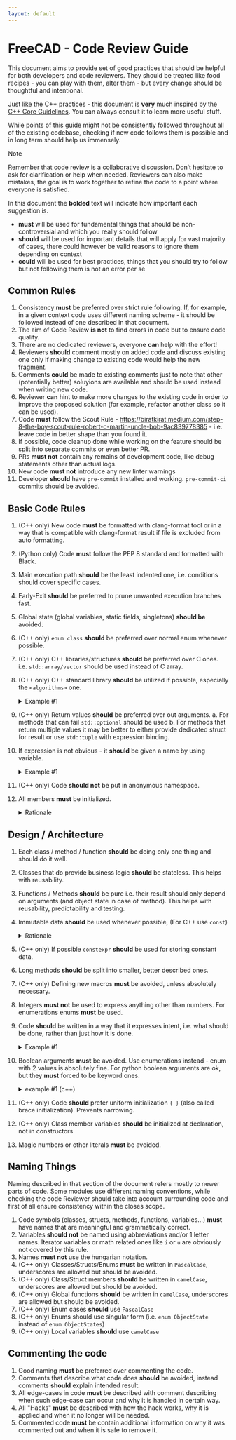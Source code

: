 ```yaml
---
layout: default
---
```


# FreeCAD - Code Review Guide

This document aims to provide set of good practices that should be helpful for both developers and code reviewers. They should be treated like food recipes - you can play with them, alter them - but every change should be thoughtful and intentional.

Just like the C++ practices - this document is __very__ much inspired by the [C++ Core Guidelines](https://isocpp.github.io/CppCoreGuidelines/CppCoreGuidelines).
You can always consult it to learn more useful stuff.

While points of this guide might not be consistently followed throughout all of the existing codebase, checking if new code follows them is possible and in long term should help us immensely.

> [!NOTE]
> Remember that code review is a collaborative discussion. Don’t hesitate to ask for clarification or help when needed. Reviewers can also make mistakes, the goal is to work together to refine the code to a point where everyone is satisfied.

In this document the **bolded** text will indicate how important each suggestion is.
 - **must** will be used for fundamental things that should be non-controversial and which you really should follow
 - **should** will be used for important details that will apply for vast majority of cases, there could however be valid reasons to ignore them depending on context
 - **could** will be used for best practices, things that you should try to follow but not following them is not an error per se

## Common Rules
1. Consistency **must** be preferred over strict rule following. If, for example, in a given context code uses different naming scheme - it should be followed instead of one described in that document.
2. The aim of Code Review **is not** to find errors in code but to ensure code quality.
3. There are no dedicated reviewers, everyone **can** help with the effort!
4. Reviewers **should** comment mostly on added code and discuss existing one only if making change to existing code would help the new fragment.
5. Comments **could** be made to existing comments just to note that other (potentially better) soluyions are available and should be used instead when writing new code.
6. Reviewer **can** hint to make more changes to the existing code in order to improve the proposed solution (for example, refactor another class so it can be used).
7. Code **must** follow the Scout Rule - https://biratkirat.medium.com/step-8-the-boy-scout-rule-robert-c-martin-uncle-bob-9ac839778385 - i.e. leave code in better shape than you found it.
8. If possible, code cleanup done while working on the feature should be split into separate commits or even better PR.
9. PRs **must not** contain any remains of development code, like debug statements other than actual logs.
10. New code **must not** introduce any new linter warnings
11. Developer **should** have `pre-commit` installed and working. `pre-commit-ci` commits should be avoided.

## Basic Code Rules
1. (C++ only) New code **must** be formatted with clang-format tool or in a way that is compatible with clang-format result if file is excluded from auto formatting.
1. (Python only) Code **must** follow the PEP 8 standard and formatted with Black.
3. Main execution path **should** be the least indented one, i.e. conditions should cover specific cases.
4. Early-Exit **should** be preferred to prune unwanted execution branches fast.
7. Global state (global variables, static fields, singletons) **should be** avoided.
8. (C++ only) `enum class` **should** be preferred over normal enum whenever possible.
9. (C++ only) C++ libraries/structures **should** be preferred over C ones. i.e. `std::array/vector` should be used instead of C array.
10. (C++ only) C++ standard library **should** be utilized if possible, especially the `<algorithms>` one.
    <details>
        <summary>Example #1</summary>

        Consider following code:
        ```c++
            std::vector<int> vertices;

            std::set<int> vertexSet;
            for (auto &s : face.getSubShapes(TopAbs_VERTEX)) {
                int idx = shape.findShape(s) - 1;
                if (idx >= 0 && vertexSet.insert(idx).second) {
                    vertices.push_back(idx);
                }
            }
        ```

        You can rewrite it in a following way:
        ```c++
            std::vector<int> vertices;

            std::set<int> vertexSet;
            for (auto &vertex : face.getSubShapes(TopAbs_VERTEX)) {
                int vertexId = shape.findShape(vertex);

                if (vertexId > 0) {
                    vertexSet.insert(vertexId);
                }
            }


            std::copy(vertexSet.begin(), vertexSet.end(), std::back_inserter(vertices));
        ```

        This way you split the responsibility of computing unique set with result preparation.
    </details>
11. (C++ only) Return values **should** be preferred over out arguments.
    a. For methods that can fail `std::optional` should be used
    b. For methods that return multiple values it may be better to either provide dedicated struct for result or use `std::tuple` with expression binding.
12. If expression is not obvious - it **should** be given a name by using variable.
    <details>
        <summary>Example #1</summary>
        TODO: Find some good example
    </details>
13. (C++ only) Code **should not** be put in anonymous namespace.
14. All members **must** be initialized.
    <details>
        <summary>Rationale</summary>
        Not initialized members can easily cause undefined behaviors that are really hard to find.
    </details>

## Design / Architecture
1. Each class / method / function **should** be doing only one thing and should do it well.
2. Classes that do provide business logic **should** be stateless. This helps with reusability.
3. Functions / Methods **should** be pure i.e. their result should only depend on arguments (and object state in case of method). This helps with reusability, predictability and testing.
4. Immutable data **should** be used whenever possible, (For C++ use `const`)
    <details>
        <summary>Rationale</summary>
        It is much easier to reason about code that deals with data that does not change.

        Using const modifier ensures that the object will stay unmodified and compiler will make sure that it is the case.
    </details>
5. (C++ only) If possible `constexpr` **should** be used for storing constant data.
5. Long methods **should** be split into smaller, better described ones.
6. (C++ only) Defining new macros **must** be avoided, unless absolutely necessary.
7. Integers **must not** be used to express anything other than numbers. For enumerations enums **must** be used.
8. Code **should** be written in a way that it expresses intent, i.e. what should be done, rather than just how it is done.
    <details>
        <summary>Example #1</summary>
        Consider this code:
        ```c++
            void setOverlayMode(OverlayMode mode)
            {
                // ... some code ...

                QDockWidget *dock = nullptr;

                for (auto w = qApp->widgetAt(QCursor::pos()); w; w = w->parentWidget()) {
                    dock = qobject_cast<QDockWidget*>(w);
                    if (dock) {
                        break;
                    }
                    auto tabWidget = qobject_cast<OverlayTabWidget*>(w);
                    if (tabWidget) {
                        dock = tabWidget->currentDockWidget();
                        if (dock) {
                            break;
                        }
                    }
                }

                if (!dock) {
                    for (auto w = qApp->focusWidget(); w; w = w->parentWidget()) {
                        dock = qobject_cast<QDockWidget*>(w);
                        if (dock) {
                            break;
                        }
                    }
                }

                // some more code ...

                toggleOverlay(dock, m);
            }
        ```

        It is hard to understand what is the job of the for loop inside `if (!dock)` statement.
        We can refactor it to a new `QWidget* findClosestDockWidget()` method for it to look like this:

        ```c++
            void setOverlayMode(OverlayMode mode)
            {
                // ... some code ...

                QDockWidget *dock = findClosestDockWidget();

                // ... some more code ...

                toggleOverlay(dock, m);
            }
        ```
        The findClosestDockWidget() could either be implemented as private method or an inner function using lambdas.

        ```c++
        auto findClosestDockWidget = []() { ... }
        ```

        That way reading through code of `setOverlayMode` we don't need to care about the details of finding the closest dock widget.
    </details>
10. Boolean arguments **must** be avoided. Use enumerations instead - enum with 2 values is absolutely fine.
    For python boolean arguments are ok, but they **must** forced to be keyword ones.
    <details>
        <summary>example #1 (c++)</summary>
        consider following example:

        ```c++
        mapper.populate(false, it.key(), it.value());
        ```

        it is impossible to understand what false means without consulting the documentation or at least the method signature.
        instead the enum should be used:

        ```c++
        mapper.populate(mappingstatus::modified, it.key(), it.value());
        ```

        now the intent is clear
    </details>
11. (C++ only) Code **should** prefer uniform initialization `{ }` (also called brace initialization). Prevents narrowing.
12. (C++ only) Class member variables **should** be initialized at declaration, not in constructors
13. Magic numbers or other literals **must** be avoided.


## Naming Things

Naming described in that section of the document refers mostly to newer parts of code. Some modules use different naming conventions,
while checking the code Reviewer should take into account surrounding code and first of all ensure consistency within the closes scope.

1. Code symbols (classes, structs, methods, functions, variables...) **must** have names that are meaningful and grammatically correct.
2. Variables **should not** be named using abbreviations and/or 1 letter names. Iterator variables or math related ones like `i` or `u` are obviously not covered by this rule.
3. Names **must not** use the hungarian notation.
4. (C++ only) Classes/Structs/Enums **must** be written in `PascalCase`, underscores are allowed but should be avoided.
5. (C++ only) Class/Struct members **should** be written in `camelCase`, underscores are allowed but should be avoided.
6. (C++ only) Global functions **should** be written in `camelCase`, underscores are allowed but should be avoided.
7. (C++ only) Enum cases **should** use `PascalCase`
9. (C++ only) Enums should use singular form (i.e. `enum ObjectState` instead of `enum ObjectStates`)
8. (C++ only) Local variables **should** use `camelCase`

## Commenting the code
1. Good naming **must** be preferred over commenting the code.
2. Comments that describe what code does **should** be avoided, instead comments **should** explain intended result.
3. All edge-cases in code **must** be described with comment describing when such edge-case can occur and why it is handled in certain way.
4. All "Hacks" **must** be described with how the hack works, why it is applied and when it no longer will be needed.
5. Commented code **must** be contain additional information on why it was commented out and when it is safe to remove it.

